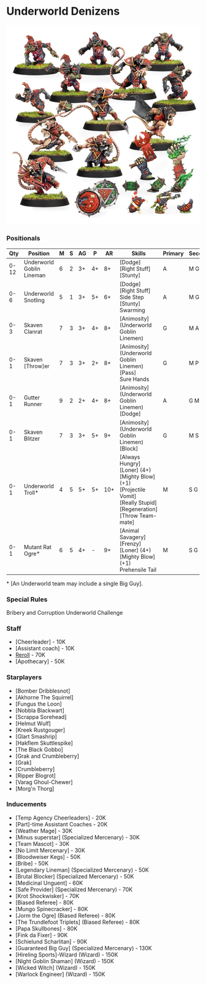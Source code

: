 ﻿# Underworld Denizens

![](../media/teams/UnderworldDenizens2.jpg)

### Positionals

| Qty  | Position                  | M | S | AG | P  | AR  | Skills                                                                                                                                          | Primary | Secondary | Cost |
| ---- | ------------------------- | - | - | -- | -- | --- | ----------------------------------------------------------------------------------------------------------------------------------------------- | ------- | --------- | ---- |
| 0-12 | Underworld Goblin Lineman | 6 | 2 | 3+ | 4+ | 8+  | [Dodge] <br /> [Right Stuff] <br /> [Stunty]                                                                                                        | A       | M G       | 40K  |
| 0-6  | Underworld Snotling       | 5 | 1 | 3+ | 5+ | 6+  | [Dodge] <br /> [Right Stuff] <br /> Side Step <br /> [Stunty] <br /> Swarming                                                                       | A       | M G       | 15K  |
| 0-3  | Skaven Clanrat            | 7 | 3 | 3+ | 4+ | 8+  | [Animosity] (Underworld Goblin Linemen)                                                                                                           | G       | M A       | 50K  |
| 0-1  | Skaven [Throw]er            | 7 | 3 | 3+ | 2+ | 8+  | [Animosity] (Underworld Goblin Linemen) <br /> [Pass] <br /> Sure Hands                                                                             | G       | M P A     | 85K  |
| 0-1  | Gutter Runner             | 9 | 2 | 2+ | 4+ | 8+  | [Animosity] (Underworld Goblin Linemen) <br /> [Dodge]                                                                                            | A       | G M P     | 85K  |
| 0-1  | Skaven Blitzer            | 7 | 3 | 3+ | 5+ | 9+  | [Animosity] (Underworld Goblin Linemen) <br /> [Block]  <br />                                                                                 | G       | M S A     | 90K  |
| 0-1  | Underworld Troll\*        | 4 | 5 | 5+ | 5+ | 10+ | [Always Hungry] <br /> [Loner] (4+) <br /> [Mighty Blow] (+1) <br /> [Projectile Vomit] <br /> [Really Stupid] <br /> [Regeneration] <br /> [Throw Team-mate] | M       | S G A P   | 115K |
| 0-1  | Mutant Rat Ogre\*         | 6 | 5 | 4+ | -  | 9+  | [Animal Savagery] <br /> [Frenzy] <br /> [Loner] (4+) <br /> [Mighty Blow] (+1) <br /> Prehensile Tail                                                  | M       | S G A     | 150K |

\* [An Underworld team may include a single Big Guy].

### Special Rules

Bribery and Corruption
Underworld Challenge

### Staff

* [Cheerleader] - 10K
* [Assistant coach] - 10K
* [Reroll](s) - 70K
* [Apothecary]  - 50K

### Starplayers

* [Bomber Dribblesnot]    
* [Akhorne The Squirrel]  
* [Fungus the Loon]       
* [Nobbla Blackwart]      
* [Scrappa Sorehead]      
* [Helmut Wulf]           
* [Kreek Rustgouger]      
* [Glart Smashrip]        
* [Hakflem Skuttlespike]  
* [The Black Gobbo]       
* [Grak and Crumbleberry] 
* [Grak]                    
* [Crumbleberry]            
* [Ripper Blogrot]        
* [Varag Ghoul-Chewer]    
* [Morg'n Thorg]          

### Inducements

* [Temp Agency Cheerleaders] - 20K
* [Part]-time Assistant Coaches - 20K
* [Weather Mage] - 30K
* [Minus superstar] (Specialized Mercenary) - 30K
* [Team Mascot] - 30K
* [No Limit Mercenary] - 30K
* [Bloodweiser Kegs] - 50K
* [Bribe] - 50K
* [Legendary Lineman] (Specialized Mercenary) - 50K
* [Brutal Blocker] (Specialized Mercenary) - 50K
* [Medicinal Unguent] - 60K
* [Safe Provider] (Specialized Mercenary) - 70K
* [Krot Shockwisker] - 70K
* [Biased Referee] - 80K
* [Mungo Spinecracker] - 80K
* [Jorm the Ogre] (Biased Referee) - 80K
* [The Trundlefoot Triplets] (Biased Referee) - 80K
* [Papa Skullbones] - 80K
* [Fink da Fixer] - 90K
* [Schielund Scharlitan] - 90K
* [Guaranteed Big Guy] (Specialized Mercenary) - 130K
* [Hireling Sports]-Wizard (Wizard) - 150K
* [Night Goblin Shaman] (Wizard) - 150K
* [Wicked Witch] (Wizard) - 150K
* [Warlock Engineer] (Wizard) - 150K
